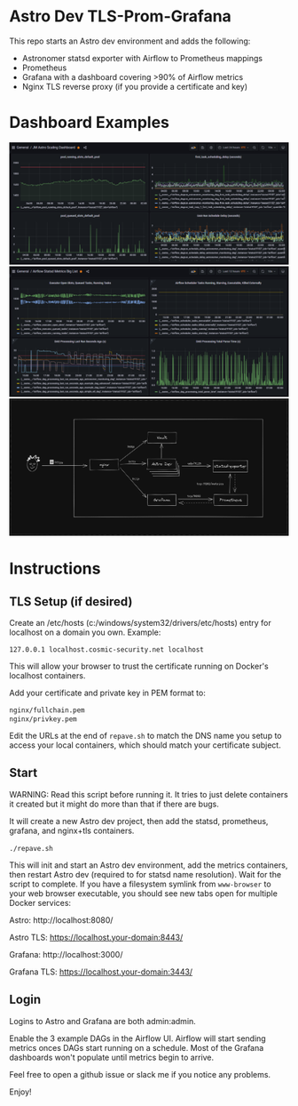 # Astro Dev TLS-Prom-Grafana

This repo starts an Astro dev environment and adds the following:
- Astronomer statsd exporter with Airflow to Prometheus mappings
- Prometheus
- Grafana with a dashboard covering >90% of Airflow metrics
- Nginx TLS reverse proxy (if you provide a certificate and key)

# Dashboard Examples

![Scaling Dashboard](img/scaling.png?raw=true "Scaling Dashboard")
![Metrics Big List](img/big-list.png?raw=true "Metrics Big List")
![Diagram](img/airflow-prometheus-2022-10-24-1120.png?raw=true "Diagram")



# Instructions 

## TLS Setup (if desired)

Create an /etc/hosts (c:/windows/system32/drivers/etc/hosts) entry for localhost on a domain you own. Example:

```
127.0.0.1 localhost.cosmic-security.net localhost
```
This will allow your browser to trust the certificate running on Docker's localhost containers.

Add your certificate and private key in PEM format to:

```
nginx/fullchain.pem
nginx/privkey.pem
```

Edit the URLs at the end of `repave.sh` to match the DNS name you setup to access your local containers, which should match your certificate subject.

## Start

WARNING: Read this script before running it. It tries to just delete containers it created but it might do more than that if there are bugs. 

It will create a new Astro dev project, then add the statsd, prometheus, grafana, and nginx+tls containers.

```./repave.sh```

This will init and start an Astro dev environment, add the metrics containers, then restart Astro dev (required to for statsd name resolution). Wait for the script to complete. If you have a filesystem symlink from `www-browser` to your web browser executable, you should see new tabs open for multiple Docker services:

Astro: http://localhost:8080/ 

Astro TLS: https://localhost.your-domain:8443/

Grafana: http://localhost:3000/

Grafana TLS: https://localhost.your-domain:3443/

## Login

Logins to Astro and Grafana are both admin:admin.

Enable the 3 example DAGs in the Airflow UI. Airflow will start sending metrics onces DAGs start running on a schedule. Most of the Grafana dashboards won't populate until metrics begin to arrive.

Feel free to open a github issue or slack me if you notice any problems.

Enjoy!



